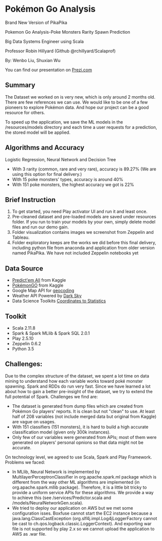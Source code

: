 # Pokémon Go Analysis

Brand New Version of PikaPika

Pokemon Go Analysis-Poke Monsters Rarity Spawn Prediction

Big Data Systems Engineer using Scala

Professor Robin Hillyard (Github @rchillyard/Scalaprof)

By: Wenbo Liu, Shuxian Wu
     
You can find our presentation on [Prezi.com](http://prezi.com/rzgxbe7i7xoh/?utm_campaign=share&utm_medium=copy&rc=ex0share)

## Summary

The Dataset we worked on is very new, which is only around 2 months old. There are few references we can use. We would like to be one of a few pioneers to explore Pokémon data. And hope our project can be a good resource for others. 
     
To speed up the application, we save the ML models in the /resources/models directory and each time a user requests for a prediction, the stored model will be applied.


## Algorithms and Accuracy

Logistic Regression, Neural Network and Decision Tree

- With 3 rarity (common, rare and very rare), accuracy is 89.27% (We are using this option for final delivery.)
     
- With 15 poke monsters' types, accuracy is around 40%
     
- With 151 poke monsters, the highest accuracy we got is 22%

## Brief Instruction

1. To get started, you need Play activator UI and run it and least once. 
2. Pre-cleaned dataset and pre-loaded models are saved under resources folder. If you run to train your models by your own, simply delete model files and run our demo gain.
3. Folder visualization contains images we screenshot from Zeppelin and Tableau.
4. Folder exploratory keeps are the works we did before this final delivery, including python file from anaconda and application from older version named PikaPika. We have not included Zeppelin notebooks yet

## Data Source

- [Predict'em All](https://www.kaggle.com/semioniy/predictemall) from Kaggle
- [PokémonGO](https://www.kaggle.com/abcsds/pokemongo) from Kaggle
- Google Map API for [geocoding](https://developers.google.com/maps/documentation/geocoding/intro) 
- Weather API Powered by [Dark Sky](https://darksky.net/poweredby/)
- Data Science Toolkits [Coordinates to Statistics](http://www.datasciencetoolkit.org/developerdocs#coordinates2statistics)

## Toolkit

- Scala 2.11.8
- Spark & Spark MLlib & Spark SQL 2.0.1
- Play 2.5.10
- Zeppelin 0.6.2
- Python 3.5     

## Challenges:

Due to the complex structure of the dataset, we spent a lot time on data mining to understand how each variable works toward poké monster spawning. Spark and RDDs do run very fast. Since we have learned a lot about how to gain a better pre-insight of the dataset, we try to extend the full potential of Spark. Challenges we find are: 
- The dataset is generated from dump files which are created from Pokémon Go players' reports. It is clean but not "clean" to use. At least half of 208 variables (not include merged data but original from Kaggle) are vague on usages. 
- With 151 classifiers (151 monsters), it is hard to build a high accurate classification model (given only 300k instances).
- Only few of our variables were generated from APIs; most of them were generated on players' personal opnions so that data might not be accurate.

On technology level, we agreed to use Scala, Spark and Play Framework. Problems we faced: 
- In MLlib, Neural Network is implemented by MultilayerPerceptronClassifier in org.apache.spark.ml package which is different from the way other ML algorithms are implemented (in org.apache.spark.mllib package). Therefore, it is a little bit tricky to provide a uniform service APIs for these algorithms. We provide a way to achieve this (see /services/Predictor.scala and /models/NeuralNetworkGen.scala).
- We tried to deploy our application on AWS but we met some configuration isses. Boxfuse cannot start the EC2 instance because a java.lang.ClassCastException (org.slf4j.impl.Log4jLoggerFactory cannot be cast to ch.qos.logback.classic.LoggerContext). And exporting war file  is not supported by play 2.x so we cannot upload the application to AWS as .war file.
